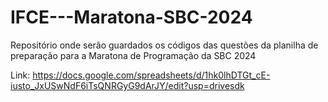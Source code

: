 # IFCE---Maratona-SBC-2024
Repositório onde serão guardados os códigos das questões da planilha de preparação para a Maratona de Programação da SBC 2024

Link: https://docs.google.com/spreadsheets/d/1hk0lhDTGt_cE-iusto_JxUSwNdF6iTsQNRGyG9dArJY/edit?usp=drivesdk
